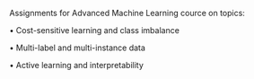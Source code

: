 Assignments for Advanced Machine Learning cource on topics:

• Cost-sensitive learning and class imbalance

• Multi-label and multi-instance data

• Active learning and interpretability
